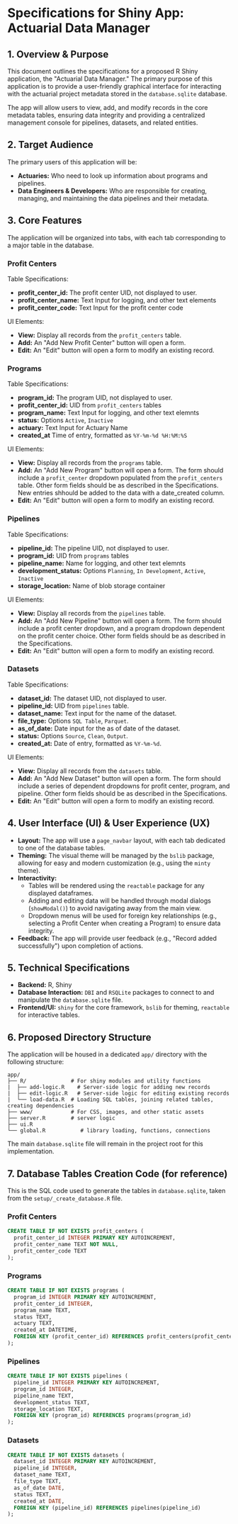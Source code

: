 
# Specifications for Shiny App: Actuarial Data Manager

## 1. Overview & Purpose

This document outlines the specifications for a proposed R Shiny application, the "Actuarial Data Manager." The primary purpose of this application is to provide a user-friendly graphical interface for interacting with the actuarial project metadata stored in the `database.sqlite` database.

The app will allow users to view, add, and modify records in the core metadata tables, ensuring data integrity and providing a centralized management console for pipelines, datasets, and related entities.

## 2. Target Audience

The primary users of this application will be:

*   **Actuaries:** Who need to look up information about programs and pipelines.
*   **Data Engineers & Developers:** Who are responsible for creating, managing, and maintaining the data pipelines and their metadata.

## 3. Core Features

The application will be organized into tabs, with each tab corresponding to a major table in the database.

### Profit Centers

Table Specifications:

*   **profit_center_id:** The profit center UID, not displayed to user.
*   **profit_center_name:** Text Input for logging, and other text elements
*   **profit_center_code:** Text Input for the profit center code

UI Elements:

*   **View:** Display all records from the `profit_centers` table.
*   **Add:** An "Add New Profit Center" button will open a form.
*   **Edit:** An "Edit" button will open a form to modify an existing record.

### Programs 

Table Specifications:

*   **program_id:**  The program UID, not displayed to user.
*   **profit_center_id:** UID from `profit_centers` tables
*   **program_name:** Text Input for logging, and other text elemnts
*   **status:** Options `Active`, `Inactive`
*   **actuary:** Text Input for Actuary Name
*   **created_at** Time of entry, formatted as `%Y-%m-%d %H:%M:%S`

UI Elements:

*   **View:** Display all records from the `programs` table.
*   **Add:** An "Add New Program" button will open a form. The form should include a `profit_center` dropdown populated from the `profit_centers` table. Other form fields should be as described in the Specifications. New entries shhould be added to the data with a date_created column. 
*   **Edit:** An "Edit" button will open a form to modify an existing record.

### Pipelines 

Table Specifications:

*   **pipeline_id:**  The pipeline UID, not displayed to user.
*   **program_id:** UID from `programs` tables
*   **pipeline_name:** Name for logging, and other text elemnts
*   **development_status:** Options `Planning`, `In Development`, `Active`, `Inactive`
*   **storage_location:** Name of blob storage container

UI Elements:

*   **View:** Display all records from the `pipelines` table.
*   **Add:** An "Add New Pipeline" button will open a form. The form should include a profit center dropdown, and a program dropdown dependent on the profit center choice. Other form fields should be as described in the Specifications.
*   **Edit:** An "Edit" button will open a form to modify an existing record.

### Datasets

Table Specifications:

*   **dataset_id:** The dataset UID, not displayed to user.
*   **pipeline_id:** UID from `pipelines` table.
*   **dataset_name:** Text input for the name of the dataset.
*   **file_type:** Options `SQL Table`, `Parquet`.
*   **as_of_date:** Date input for the as of date of the dataset.
*   **status:** Options `Source`, `Clean`, `Output`.
*   **created_at:** Date of entry, formatted as `%Y-%m-%d`.

UI Elements:

*   **View:** Display all records from the `datasets` table.
*   **Add:** An "Add New Dataset" button will open a form. The form should include a series of dependent dropdowns for profit center, program, and pipeline. Other form fields should be as described in the Specifications.
*   **Edit:** An "Edit" button will open a form to modify an existing record.

## 4. User Interface (UI) & User Experience (UX)

*   **Layout:** The app will use a `page_navbar` layout, with each tab dedicated to one of the database tables.
*   **Theming:** The visual theme will be managed by the `bslib` package, allowing for easy and modern customization (e.g., using the `minty` theme).
*   **Interactivity:**
    *   Tables will be rendered using the `reactable` package for any displayed dataframes.
    *   Adding and editing data will be handled through modal dialogs (`showModal()`) to avoid navigating away from the main view.
    *   Dropdown menus will be used for foreign key relationships (e.g., selecting a Profit Center when creating a Program) to ensure data integrity.
*   **Feedback:** The app will provide user feedback (e.g., "Record added successfully") upon completion of actions.

## 5. Technical Specifications

*   **Backend:** R, Shiny
*   **Database Interaction:** `DBI` and `RSQLite` packages to connect to and manipulate the `database.sqlite` file.
*   **Frontend/UI:** `shiny` for the core framework, `bslib` for theming, `reactable` for interactive tables.

## 6. Proposed Directory Structure

The application will be housed in a dedicated `app/` directory with the following structure:

```
app/
├── R/              # For shiny modules and utility functions
|  ├── add-logic.R    # Server-side logic for adding new records
|  ├── edit-logic.R   # Server-side logic for editing existing records
|  └── load-data.R  # Loading SQL tables, joining related tables, creating dependencies
├── www/            # For CSS, images, and other static assets
├── server.R        # server logic
├── ui.R
└── global.R           # library loading, functions, connections
```

The main `database.sqlite` file will remain in the project root for this implementation.

## 7. Database Tables Creation Code (for reference)

This is the SQL code used to generate the tables in `database.sqlite`, taken from the `setup/_create_database.R` file.

### Profit Centers
```sql
CREATE TABLE IF NOT EXISTS profit_centers (
  profit_center_id INTEGER PRIMARY KEY AUTOINCREMENT,
  profit_center_name TEXT NOT NULL,
  profit_center_code TEXT
);
```

### Programs
```sql
CREATE TABLE IF NOT EXISTS programs (
  program_id INTEGER PRIMARY KEY AUTOINCREMENT,
  profit_center_id INTEGER,
  program_name TEXT,
  status TEXT,
  actuary TEXT,
  created_at DATETIME,
  FOREIGN KEY (profit_center_id) REFERENCES profit_centers(profit_center_id)
);
```

### Pipelines
```sql
CREATE TABLE IF NOT EXISTS pipelines (
  pipeline_id INTEGER PRIMARY KEY AUTOINCREMENT,
  program_id INTEGER,
  pipeline_name TEXT,
  development_status TEXT,
  storage_location TEXT,
  FOREIGN KEY (program_id) REFERENCES programs(program_id)
);
```

### Datasets
```sql
CREATE TABLE IF NOT EXISTS datasets (
  dataset_id INTEGER PRIMARY KEY AUTOINCREMENT,
  pipeline_id INTEGER,
  dataset_name TEXT,
  file_type TEXT,
  as_of_date DATE,
  status TEXT,
  created_at DATE,
  FOREIGN KEY (pipeline_id) REFERENCES pipelines(pipeline_id)
);
```
